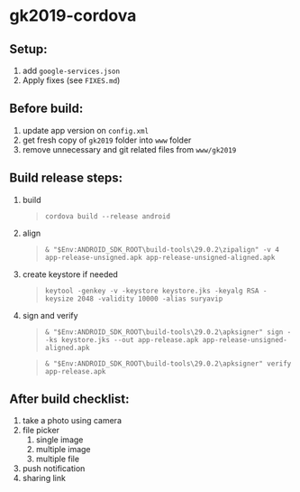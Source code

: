 # gk2019-cordova

## Setup:
1. add `google-services.json`
1. Apply fixes (see `FIXES.md`)

## Before build:
1. update app version on `config.xml`
1. get fresh copy of `gk2019` folder into `www` folder
1. remove unnecessary and git related files from `www/gk2019`

## Build release steps:
1. build
	> `cordova build --release android`
1. align
	> `& "$Env:ANDROID_SDK_ROOT\build-tools\29.0.2\zipalign" -v 4 app-release-unsigned.apk app-release-unsigned-aligned.apk`
1. create keystore if needed
	> `keytool -genkey -v -keystore keystore.jks -keyalg RSA -keysize 2048 -validity 10000 -alias suryavip`
1. sign and verify
	> `& "$Env:ANDROID_SDK_ROOT\build-tools\29.0.2\apksigner" sign --ks keystore.jks --out app-release.apk app-release-unsigned-aligned.apk`
	
	> `& "$Env:ANDROID_SDK_ROOT\build-tools\29.0.2\apksigner" verify app-release.apk`

## After build checklist:
1. take a photo using camera
1. file picker
	1. single image
	1. multiple image
	1. multiple file
1. push notification
1. sharing link